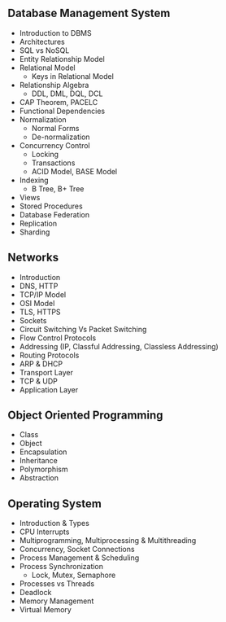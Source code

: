 ## Database Management System
- Introduction to DBMS
- Architectures
- SQL vs NoSQL
- Entity Relationship Model
- Relational Model
  - Keys in Relational Model
- Relationship Algebra
  - DDL, DML, DQL, DCL
- CAP Theorem, PACELC
- Functional Dependencies
- Normalization
  - Normal Forms
  - De-normalization
- Concurrency Control
  - Locking
  - Transactions
  - ACID Model, BASE Model
- Indexing
  - B Tree, B+ Tree
- Views
- Stored Procedures
- Database Federation
- Replication
- Sharding

## Networks
- Introduction
- DNS, HTTP
- TCP/IP Model
- OSI Model
- TLS, HTTPS
- Sockets
- Circuit Switching Vs Packet Switching
- Flow Control Protocols
- Addressing (IP, Classful Addressing, Classless Addressing)
- Routing Protocols
- ARP & DHCP
- Transport Layer
- TCP & UDP
- Application Layer

## Object Oriented Programming
- Class
- Object
- Encapsulation
- Inheritance
- Polymorphism
- Abstraction

## Operating System
- Introduction & Types
- CPU Interrupts
- Multiprogramming, Multiprocessing & Multithreading
- Concurrency, Socket Connections
- Process Management & Scheduling
- Process Synchronization
  - Lock, Mutex, Semaphore
- Processes vs Threads
- Deadlock
- Memory Management
- Virtual Memory
